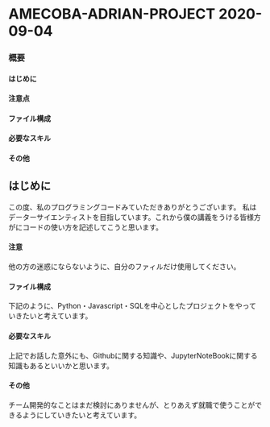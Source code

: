 # AMECOBA-ADRIAN-PROJECT 2020-09-04

### 概要

#### はじめに

#### 注意点

#### ファイル構成

#### 必要なスキル

#### その他


## はじめに

この度、私のプログラミングコードみていただきありがとうございます。
私はデーターサイエンティストを目指しています。これから僕の講義をうける皆様方がにコードの使い方を記述してこうと思います。

#### 注意

他の方の迷惑にならないように、自分のファィルだけ使用してください。



#### ファイル構成

下記のように、Python・Javascript・SQLを中心としたプロジェクトをやっていきたいと考えています。




#### 必要なスキル

上記でお話した意外にも、Githubに関する知識や、JupyterNoteBookに関する知識もあるといいかと思います。

#### その他

チーム開発的なことはまだ検討にありませんが、とりあえず就職で使うことができるようにしていきたいと考えています。
